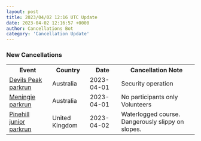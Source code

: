 ```yaml
---
layout: post
title: 2023/04/02 12:16 UTC Update
date: 2023-04-02 12:16:57 +0000
author: Cancellations Bot
category: 'Cancellation Update'
---
```


<h3>New Cancellations</h3>
<div class='hscrollable'>
<table style='width: 100%'>
    <tr>
        <th>Event</th>
        <th>Country</th>
        <th>Date</th>
        <th>Cancellation Note</th>
    </tr>
    <tr>
        <td><a href="">Devils Peak parkrun</a></td>
        <td>Australia</td>
        <td>2023-04-01</td>
        <td>Security operation</td>
    </tr>
    <tr>
        <td><a href="https://www.parkrun.com.au/meningie">Meningie parkrun</a></td>
        <td>Australia</td>
        <td>2023-04-01</td>
        <td>No participants only Volunteers</td>
    </tr>
    <tr>
        <td><a href="https://www.parkrun.org.uk/pinehill-juniors">Pinehill junior parkrun</a></td>
        <td>United Kingdom</td>
        <td>2023-04-02</td>
        <td>Waterlogged course. Dangerously slippy on slopes.</td>
    </tr>
</table>
</div>
